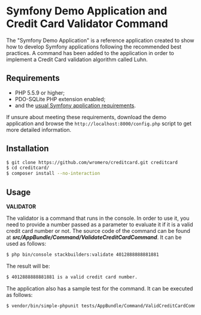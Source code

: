Symfony Demo Application and Credit Card Validator Command
==========================================================

The "Symfony Demo Application" is a reference application created to show how
to develop Symfony applications following the recommended best practices. 
A command has been added to the application in order to implement a Credit 
Card validation algorithm called Luhn.



Requirements
------------

  * PHP 5.5.9 or higher;
  * PDO-SQLite PHP extension enabled;
  * and the [usual Symfony application requirements](https://symfony.com/doc/current/reference/requirements.html).

If unsure about meeting these requirements, download the demo application and
browse the `http://localhost:8000/config.php` script to get more detailed
information.

Installation
------------


```bash
$ git clone https://github.com/wromero/creditcard.git creditcard
$ cd creditcard/
$ composer install --no-interaction
```



Usage
-----



**VALIDATOR**

The validator is a command that runs in the console. In order to use it, you need to provide a number 
passed as a parameter to evaluate it if it is a valid credit card number or not. The source code of 
the command can be found at _**src/AppBundle/Command/ValidateCreditCardCommand**_. It can be used as follows:
```bash
$ php bin/console stackbuilders:validate 4012888888881881

``` 
The result will be:
```bash
$ 4012888888881881 is a valid credit card number.
``` 

The application also has a sample test for the command. It can be executed as follows:

```bash
$ vendor/bin/simple-phpunit tests/AppBundle/Command/ValidCreditCardCommandTest.php

```